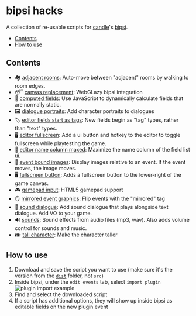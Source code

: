 # bipsi hacks

A collection of re-usable scripts for [candle](https://twitter.com/ragzouken)'s [bipsi](https://kool.tools/bipsi).

- [Contents](#contents)
- [How to use](#how-to-use)

## Contents

- 🏘️ [adjacent rooms](/dist/adjacent-rooms.js): Auto-move between "adjacent" rooms by walking to room edges.
- 😴 [canvas replacement](/dist/canvas-replacement.js): WebGLazy bipsi integration
- 🧠 [computed fields](/dist/computed-fields.js): Use JavaScript to dynamically calculate fields that are normally static.
- 🖼 [dialogue portraits](/dist/dialogue-portraits.js): Add character portraits to dialogues
- 🏷 [editor fields start as tags](/dist/editor-fields-start-as-tags.js): New fields begin as "tag" types, rather than "text" types.
- 🖥️ [editor fullscreen](/dist/editor-fullscreen.js): Add a ui button and hotkey to the editor to toggle fullscreen while playtesting the game.
- 🎪 [editor name column maxed](/dist/editor-name-column-maxed.js): Maximize the name column of the field list ui.
- 📎 [event bound images](/dist/event-bound-images.js): Display images relative to an event.  If the event moves, the image moves.
- 🖥️ [fullscreen button](/dist/fullscreen-button.js): Adds a fullscreen button to the lower-right of the game canvas.
- 🎮 [gamepad input](/dist/gamepad-input.js): HTML5 gamepad support
- 🪞 [mirrored event graphics](/dist/mirrored-event-graphics.js): Flip events with the "mirrored" tag
- 💬 [sound dialogue](/dist/sound-dialogue.js): Add sound dialogue that plays alongside text dialogue.  Add VO to your game.
- 🔊 [sounds](/dist/sounds.js): Sound effects from audio files (mp3, wav).  Also adds volume control for sounds and music.
- 👪 [tall character](/dist/tall-character.js): Make the character taller

## How to use

1. Download and save the script you want to use (make sure it's the version from the [`dist`](./dist) folder, not `src`)
2. Inside bipsi, under the `edit events` tab, select `import plugin`
   ![plugin import example](./readme-plugin-import-example.png)
3. Find and select the downloaded script
4. If a script has additional options, they will show up inside bipsi as editable fields on the new plugin event
